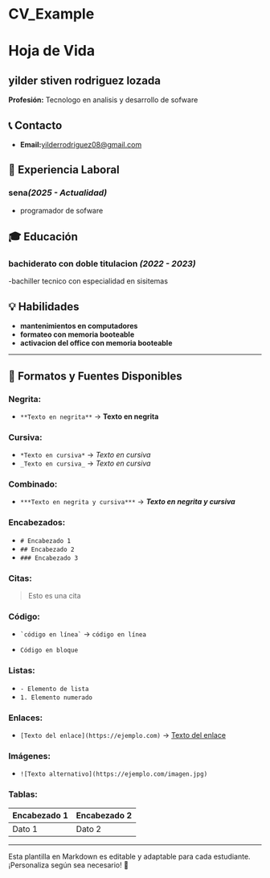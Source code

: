 # CV_Example
# Hoja de Vida

## yilder stiven rodriguez lozada
**Profesión:** Tecnologo en analisis y desarrollo de sofware

## 📞 Contacto

- **Email:**[yilderrodriguez08@gmail.com](yilderrodriguez08@gmail.com)


## 🏢 Experiencia Laboral
### **sena**_(2025 - Actualidad)_
- programador de sofware 

## 🎓 Educación
### **bachiderato con doble titulacion** _(2022 - 2023)_
-bachiller tecnico con especialidad en sisitemas

## 💡 Habilidades
- **mantenimientos en computadores**
- **formateo con memoria booteable**
- **activacion del office con memoria booteable**

---

## 🎨 Formatos y Fuentes Disponibles

### **Negrita:**
- `**Texto en negrita**` → **Texto en negrita**

### **Cursiva:**
- `*Texto en cursiva*` → *Texto en cursiva*
- `_Texto en cursiva_` → _Texto en cursiva_

### **Combinado:**
- `***Texto en negrita y cursiva***` → ***Texto en negrita y cursiva***

### **Encabezados:**
- `# Encabezado 1`
- `## Encabezado 2`
- `### Encabezado 3`

### **Citas:**
> Esto es una cita

### **Código:**
- `` `código en línea` `` → `código en línea`
- ```
  Código en bloque
  ```

### **Listas:**
- `- Elemento de lista`
- `1. Elemento numerado`

### **Enlaces:**
- `[Texto del enlace](https://ejemplo.com)` → [Texto del enlace](https://ejemplo.com)

### **Imágenes:**
- `![Texto alternativo](https://ejemplo.com/imagen.jpg)`

### **Tablas:**
| Encabezado 1 | Encabezado 2 |
|-------------|-------------|
| Dato 1     | Dato 2      |

---

Esta plantilla en Markdown es editable y adaptable para cada estudiante. ¡Personaliza según sea necesario! 🎯

